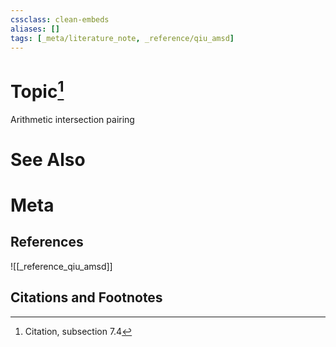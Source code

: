 ```yaml
---
cssclass: clean-embeds
aliases: []
tags: [_meta/literature_note, _reference/qiu_amsd]
---
```

# Topic[^1]
Arithmetic  intersection pairing

# See Also

# Meta
## References
![[_reference_qiu_amsd]]


## Citations and Footnotes
[^1]: Citation, subsection 7.4
